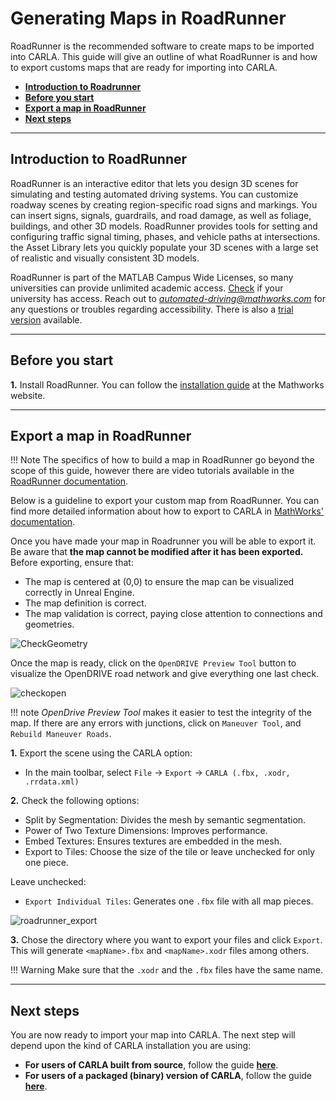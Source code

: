 # Generating Maps in RoadRunner

RoadRunner is the recommended software to create maps to be imported into CARLA. This guide will give an outline of what RoadRunner is and how to export customs maps that are ready for importing into CARLA.

- [__Introduction to Roadrunner__](#introduction-to-roadrunner)
- [__Before you start__](#before-you-start)
- [__Export a map in RoadRunner__](#export-a-map-in-roadrunner)
- [__Next steps__](#next-steps)
---
## Introduction to RoadRunner

RoadRunner is an interactive editor that lets you design 3D scenes for simulating and testing automated driving systems. You can customize roadway scenes by creating region-specific road signs and markings. You can insert signs, signals, guardrails, and road damage, as well as foliage, buildings, and other 3D models. RoadRunner provides tools for setting and configuring traffic signal timing, phases, and vehicle paths at intersections. the  Asset Library lets you quickly populate your 3D scenes with a large set of realistic and visually consistent 3D models.

RoadRunner is part of the MATLAB Campus Wide Licenses, so many universities can provide unlimited academic access. [Check][rr_eligibility] if your university has access. Reach out to *automated-driving@mathworks.com* for any questions or troubles regarding accessibility. There is also a [trial version][rr_trial_version] available.

[rr_trial_version]: https://www.mathworks.com/products/roadrunner.html
[rr_eligibility]: https://www.mathworks.com/academia/tah-support-program/eligibility.html

---
## Before you start 

__1.__ Install RoadRunner. You can follow the [installation guide][rr_docs] at the Mathworks website.   

[rr_docs]: https://www.mathworks.com/help/roadrunner/ug/install-and-activate-roadrunner.html

---
## Export a map in RoadRunner

!!! Note
    The specifics of how to build a map in RoadRunner go beyond the scope of this guide, however there are video tutorials available in the [RoadRunner documentation][rr_tutorials].

[rr_tutorials]: https://www.mathworks.com/support/search.html?fq=asset_type_name:video%20category:roadrunner/index&page=1&s_tid=CRUX_topnav

Below is a guideline to export your custom map from RoadRunner. You can find more detailed information about how to export to CARLA in [MathWorks' documentation][exportlink].

[exportlink]: https://www.mathworks.com/help/roadrunner/ug/Exporting-to-CARLA.html

Once you have made your map in Roadrunner you will be able to export it. Be aware that __the map cannot be modified after it has been exported.__ Before exporting, ensure that:

- The map is centered at (0,0) to ensure the map can be visualized correctly in Unreal Engine.
- The map definition is correct.
- The map validation is correct, paying close attention to connections and geometries.


![CheckGeometry](../img/check_geometry.jpg)

Once the map is ready, click on the `OpenDRIVE Preview Tool` button to visualize the OpenDRIVE road network and give everything one last check.

![checkopen](../img/check_open.jpg)

!!! note
    _OpenDrive Preview Tool_ makes it easier to test the integrity of the map. If there are any errors with junctions, click on `Maneuver Tool`, and `Rebuild Maneuver Roads`.


__1.__ Export the scene using the CARLA option:

  - In the main toolbar, select `File` -> `Export` -> `CARLA (.fbx, .xodr, .rrdata.xml)`

__2.__ Check the following options:

- Split by Segmentation: Divides the mesh by semantic segmentation.
- Power of Two Texture Dimensions: Improves performance.
- Embed Textures: Ensures textures are embedded in the mesh.
- Export to Tiles: Choose the size of the tile or leave unchecked for only one piece.

Leave unchecked:

- `Export Individual Tiles`: Generates one `.fbx` file with all map pieces. 

![roadrunner_export](/img/roadrunner_export.png)

__3.__ Chose the directory where you want to export your files and click `Export`. This will generate `<mapName>.fbx` and `<mapName>.xodr` files among others. 
  
!!! Warning
    Make sure that the `.xodr` and the `.fbx` files have the same name.  

---

## Next steps

You are now ready to import your map into CARLA. The next step will depend upon the kind of CARLA installation you are using:

* __For users of CARLA built from source__, follow the guide [__here__](add_map_source.md).
* __For users of a packaged (binary) version of CARLA__, follow the guide [__here__](add_map_package.md).
